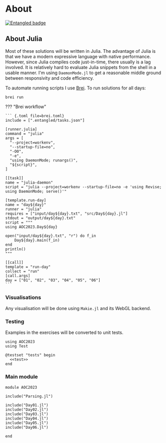 # About
[![Entangled badge](https://img.shields.io/badge/entangled-Use%20the%20source!-%2300aeff)](https://entangled.github.io/)

## About Julia
Most of these solutions will be written in Julia. The advantage of Julia is that we have a modern expressive language with native performance. However, since Julia compiles code just-in-time, there usually is a lag involved. It is relatively hard to evaluate Julia snippets from the shell in a usable manner. I'm using `DaemonMode.jl` to get a reasonable middle ground between responsivity and code efficiency.

To automate running scripts I use [Brei](https://entangled.github.io/brei). To run solutions for all days:

```
brei run
```

??? "Brei workflow"

    ``` {.toml file=brei.toml}
    include = [".entangled/tasks.json"]

    [runner.julia]
    command = "julia"
    args = [
      "--project=workenv",
      "--startup-file=no",
      "-O0",
      "-e",
      "using DaemonMode; runargs()",
      "${script}",
    ]

    [[task]]
    name = "julia-daemon"
    script = "julia --project=workenv --startup-file=no -e 'using Revise; using DaemonMode; serve()'"

    [template.run-day]
    name = "day${day}"
    runner = "julia"
    requires = ["input/day${day}.txt", "src/Day${day}.jl"]
    stdout = "output/day${day}.txt"
    script = """
    using AOC2023.Day${day}

    open("input/day${day}.txt", "r") do f_in
        Day${day}.main(f_in)
    end
    println()
    """

    [[call]]
    template = "run-day"
    collect = "run"
    [call.args]
    day = ["01", "02", "03", "04", "05", "06"]
    ```

### Visualisations
Any visualisation will be done using `Makie.jl` and its WebGL backend.

### Testing
Examples in the exercises will be converted to unit tests.

``` {.julia file=test/runtests.jl}
using AOC2023
using Test

@testset "tests" begin
  <<test>>
end
```

### Main module

``` {.julia file=src/AOC2023.jl}
module AOC2023

include("Parsing.jl")

include("Day01.jl")
include("Day02.jl")
include("Day03.jl")
include("Day04.jl")
include("Day05.jl")
include("Day06.jl")

end
```
